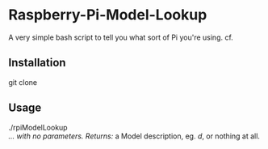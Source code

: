 # Raspberry-Pi-Model-Lookup
A very simple bash script to tell you what sort of Pi you're using.
cf. 

## Installation
git clone 

## Usage
./rpiModelLookup  
  *... with no parameters.* 
  *Returns:* a Model description, eg. _d_, or nothing at all. 
